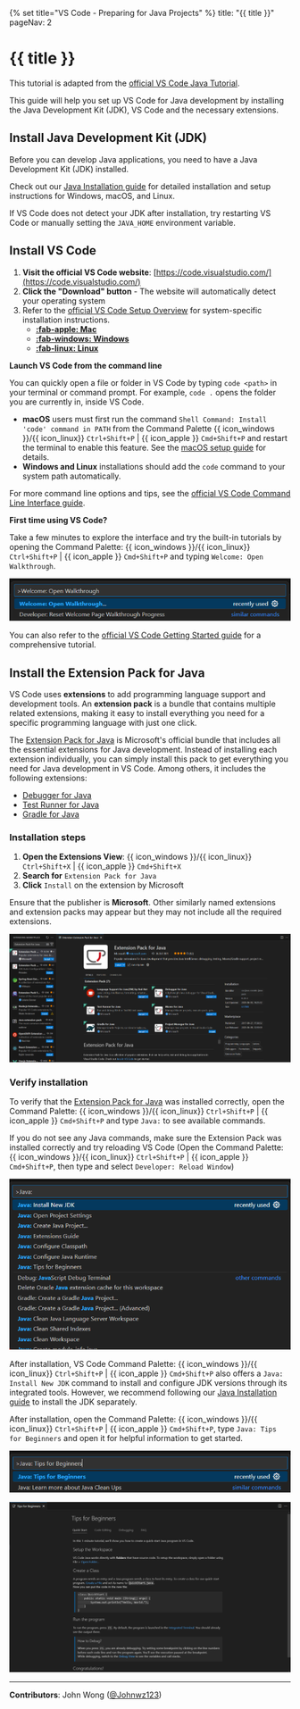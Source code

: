 {% set title="VS Code - Preparing for Java Projects" %}
<frontmatter>
  title: "{{ title }}"
  pageNav: 2
</frontmatter>

<include src="vscode.md#wip-warning" />

# {{ title }}

<box type="info" seamless>

This tutorial is adapted from the [official VS Code Java Tutorial](https://code.visualstudio.com/docs/java/java-tutorial).
</box>

This guide will help you set up VS Code for Java development by installing the Java Development Kit (JDK), VS Code and the necessary extensions.

## Install Java Development Kit (JDK)

Before you can develop Java applications, you need to have a Java Development Kit (JDK) installed.

Check out our [Java Installation guide](javaInstallation.html) for detailed installation and setup instructions for Windows, macOS, and Linux.

<box type="tip" seamless>

If VS Code does not detect your JDK after installation, try restarting VS Code or manually setting the `JAVA_HOME` environment variable.
</box>

## Install VS Code

1. **Visit the official VS Code website**: [https://code.visualstudio.com/](https://code.visualstudio.com/)
1. **Click the "Download" button** - The website will automatically detect your operating system
1. Refer to the [official VS Code Setup Overview](https://code.visualstudio.com/docs/setup/setup-overview) for system-specific installation instructions.
    * [**:fab-apple: Mac**](https://code.visualstudio.com/docs/setup/mac#_install-vs-code-on-macos)
    * [**:fab-windows: Windows**](https://code.visualstudio.com/docs/setup/windows#_install-vs-code-on-windows)
    * [**:fab-linux: Linux**](https://code.visualstudio.com/docs/setup/linux#_install-vs-code-on-linux)

<box type="tip" seamless>

**Launch VS Code from the command line**

You can quickly open a file or folder in VS Code by typing `code <path>` in your terminal or command prompt. For example, `code .` opens the folder you are currently in, inside VS Code.

* **macOS** users must first run the command `Shell Command: Install 'code' command in PATH` from the Command Palette {{ icon_windows }}/{{ icon_linux}} `Ctrl+Shift+P` | {{ icon_apple }} `Cmd+Shift+P` and restart the terminal to enable this feature. See the [macOS setup guide](https://code.visualstudio.com/docs/setup/mac#_launch-vs-code-from-the-command-line) for details.
* **Windows and Linux** installations should add the `code` command to your system path automatically.

For more command line options and tips, see the [official VS Code Command Line Interface guide](https://code.visualstudio.com/docs/configure/command-line).
</box>

<box type="tip" seamless>

**First time using VS Code?**

Take a few minutes to explore the interface and try the built-in tutorials by opening the Command Palette: {{ icon_windows }}/{{ icon_linux}} `Ctrl+Shift+P` | {{ icon_apple }} `Cmd+Shift+P` and typing `Welcome: Open Walkthrough`.

![VS Code Command Palette "Welcome: Open Walkthrough"](images/vscodeJavaSetup/VSCodeOpenWalkthrough.png)

You can also refer to the [official VS Code Getting Started guide](https://code.visualstudio.com/docs/getstarted/getting-started) for a comprehensive tutorial.
</box>

## Install the Extension Pack for Java

VS Code uses **extensions** to add programming language support and development tools. An **extension pack** is a bundle that contains multiple related extensions, making it easy to install everything you need for a specific programming language with just one click.

The [Extension Pack for Java](https://marketplace.visualstudio.com/items?itemName=vscjava.vscode-java-pack) is Microsoft's official bundle that includes all the essential extensions for Java development. Instead of installing each extension individually, you can simply install this pack to get everything you need for Java development in VS Code. Among others, it includes the following extensions:

* [Debugger for Java](https://marketplace.visualstudio.com/items?itemName=vscjava.vscode-java-debug)
* [Test Runner for Java](https://marketplace.visualstudio.com/items?itemName=vscjava.vscode-java-test)
* [Gradle for Java](https://marketplace.visualstudio.com/items?itemName=vscjava.vscode-gradle)

### Installation steps

1. **Open the Extensions View**: {{ icon_windows }}/{{ icon_linux}} `Ctrl+Shift+X` | {{ icon_apple }} `Cmd+Shift+X`
1. **Search for** `Extension Pack for Java`
1. **Click** `Install` on the extension by Microsoft

<box type="warning" seamless>

Ensure that the publisher is **Microsoft**. Other similarly named extensions and extension packs may appear but they may not include all the required extensions.
</box>

![VS Code Extension Pack for Java](images/vscodeJavaSetup/VSCodeExtensionPackForJava.png)

### Verify installation

To verify that the [Extension Pack for Java](https://marketplace.visualstudio.com/items?itemName=vscjava.vscode-java-pack) was installed correctly, open the Command Palette: {{ icon_windows }}/{{ icon_linux}} `Ctrl+Shift+P` | {{ icon_apple }} `Cmd+Shift+P` and type `Java:` to see available commands.

<box type="tip" seamless>

If you do not see any Java commands, make sure the Extension Pack was installed correctly and try reloading VS Code (Open the Command Palette: {{ icon_windows }}/{{ icon_linux}} `Ctrl+Shift+P` | {{ icon_apple }} `Cmd+Shift+P`, then type and select `Developer: Reload Window`)
</box>

![VS Code Command Palette Java commands](images/vscodeJavaSetup/VSCodeCommandPaletteJava.png)

<box type="info" seamless>

After installation, VS Code Command Palette: {{ icon_windows }}/{{ icon_linux}} `Ctrl+Shift+P` | {{ icon_apple }} `Cmd+Shift+P` also offers a `Java: Install New JDK` command to install and configure JDK versions through its integrated tools. However, we recommend following our [Java Installation guide](javaInstallation.html) to install the JDK separately.
</box>

<box type="tip" seamless>

After installation, open the Command Palette: {{ icon_windows }}/{{ icon_linux}} `Ctrl+Shift+P` | {{ icon_apple }} `Cmd+Shift+P`, type `Java: Tips for Beginners` and open it for helpful information to get started.

![VS Code Command Palette "Java: Tips for Beginners"](images/vscodeJavaSetup/VSCodeCommandPaletteJavaTipsForBeginners.png)

![VS Code Java: Tips for Beginners](images/vscodeJavaSetup/VSCodeJavaTipsForBeginners.png)
</box>

---

**Contributors**: John Wong ([@Johnwz123](https://github.com/Johnwz123))
